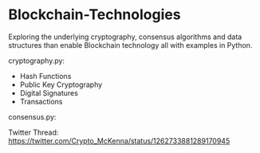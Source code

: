 # Blockchain-Technologies
Exploring the underlying cryptography, consensus algorithms and data structures than enable Blockchain technology all with examples in Python.

cryptography.py:

- Hash Functions
- Public Key Cryptography
- Digital Signatures
- Transactions

consensus.py:

Twitter Thread: https://twitter.com/Crypto_McKenna/status/1262733881289170945
